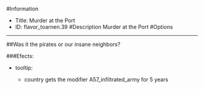 #Information
 - Title: Murder at the Port
 - ID: flavor_toarnen.39
#Description
Murder at the Port
#Options

___
##Was it the pirates or our insane neighbors?

###Efects:<ul><li>tooltip:</li><ul><li>country gets the modifier A57_infiltrated_army for 5 years</li></ul></ul>
